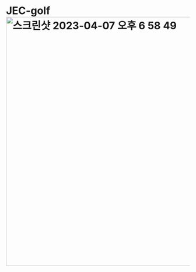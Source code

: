 # JEC-golf<img width="681" alt="스크린샷 2023-04-07 오후 6 58 49" src="https://user-images.githubusercontent.com/129017519/230591186-bf8ade89-4286-492c-bf16-5fb697812b88.png">
